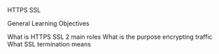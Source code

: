 HTTPS SSL

General Learning Objectives

What is HTTPS SSL 2 main roles
What is the purpose encrypting traffic
What SSL termination means
